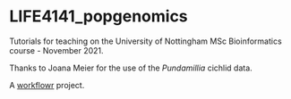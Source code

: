 # LIFE4141_popgenomics

Tutorials for teaching on the University of Nottingham MSc Bioinformatics course - November 2021.

Thanks to Joana Meier for the use of the *Pundamillia* cichlid data.

A [workflowr][] project.

[workflowr]: https://github.com/jdblischak/workflowr
